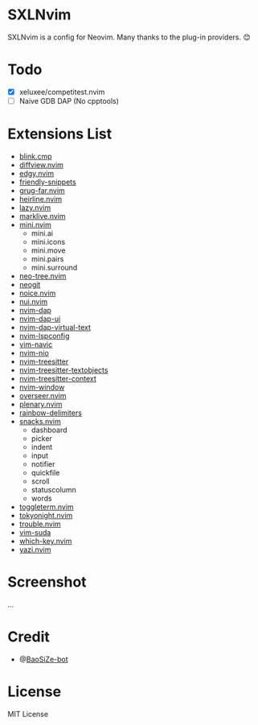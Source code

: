 # SXLNvim
SXLNvim is a config for Neovim. Many thanks to the plug-in providers. :blush:

# Todo
- [x] xeluxee/competitest.nvim
- [ ] Naive GDB DAP (No cpptools)
      
# Extensions List
- [blink.cmp](https://github.com/Saghen/blink.cmp)
- [diffview.nvim](https://github.com/sindrets/diffview.nvim)
- [edgy.nvim](https://github.com/folke/edgy.nvim)
- [friendly-snippets](https://github.com/sar/friendly-snippets.nvim)
- [grug-far.nvim](https://github.com/MagicDuck/grug-far.nvim)
- [heirline.nvim](https://github.com/rebelot/heirline.nvim)
- [lazy.nvim](https://github.com/folke/lazy.nvim)
- [marklive.nvim](https://github.com/yelog/marklive.nvim)
- [mini.nvim](https://github.com/echasnovski/mini.nvim)
    - mini.ai
    - mini.icons
    - mini.move
    - mini.pairs
    - mini.surround
- [neo-tree.nvim](https://github.com/nvim-neo-tree/neo-tree.nvim)
- [neogit](https://github.com/NeogitOrg/neogit)
- [noice.nvim](https://github.com/folke/noice.nvim)
- [nui.nvim](https://github.com/MunifTanjim/nui.nvim)
- [nvim-dap](https://github.com/mfussenegger/nvim-dap)
- [nvim-dap-ui](https://github.com/rcarriga/nvim-dap-ui)
- [nvim-dap-virtual-text](https://github.com/theHamsta/nvim-dap-virtual-text)
- [nvim-lspconfig](https://github.com/neovim/nvim-lspconfig)
- [vim-navic](https://github.com/SmiteshP/nvim-navic)
- [nvim-nio](https://github.com/nvim-neotest/nvim-nio)
- [nvim-treesitter](https://github.com/nvim-treesitter/nvim-treesitter)
- [nvim-treesitter-textobjects](https://github.com/nvim-treesitter/nvim-treesitter-textobjects)
- [nvim-treesitter-context](https://github.com/nvim-treesitter/nvim-treesitter-context)
- [nvim-window](https://github.com/yorickpeterse/nvim-window)
- [overseer.nvim](https://github.com/stevearc/overseer.nvim)
- [plenary.nvim](https://github.com/nvim-lua/plenary.nvim)
- [rainbow-delimiters](https://github.com/hiphish/rainbow-delimiters.nvim)
- [snacks.nvim](https://github.com/folke/snacks.nvim)
    - dashboard
    - picker
    - indent
    - input
    - notifier
    - quickfile
    - scroll
    - statuscolumn
    - words
- [toggleterm.nvim](https://github.com/akinsho/toggleterm.nvim)
- [tokyonight.nvim](https://github.com/folke/tokyonight.nvim)
- [trouble.nvim](https://github.com/folke/trouble.nvim)
- [vim-suda](https://github.com/lambdalisue/vim-suda)
- [which-key.nvim](https://github.com/folke/which-key.nvim)
- [yazi.nvim](https://github.com/mikavilpas/yazi.nvim)

# Screenshot
...

# Credit
- @[BaoSiZe-bot](https://github.com/BaoSiZe-bot)

# License
MIT License

